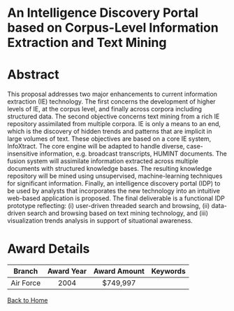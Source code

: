 
An Intelligence Discovery Portal based on Corpus-Level Information Extraction and Text Mining
=============================================================================================

# Abstract


This proposal addresses two major enhancements to current information extraction (IE) technology.  The first concerns the development of higher levels of IE, at the corpus level, and finally across corpora including structured data. The second objective concerns text mining from a rich IE repository assimilated from multiple corpora.  IE is only a means to an end, which is the discovery of hidden trends and patterns that are implicit in large volumes of text.  These objectives are based on a core IE system, InfoXtract.  The core engine will be adapted to handle diverse, case-insensitive information, e.g. broadcast transcripts, HUMINT documents.  The fusion system will assimilate information extracted across multiple documents with structured knowledge bases.  The resulting knowledge repository will be mined using unsupervised, machine-learning techniques for significant information.  Finally, an intelligence discovery portal (IDP) to be used by analysts that incorporates the new technology into an intuitive web-based application is proposed.  The final deliverable is a functional IDP prototype reflecting:  (i) user-driven threaded search and browsing, (ii) data-driven search and browsing based on text mining technology, and (iii) visualization trends analysis in support of situational awareness.  

# Award Details

|Branch|Award Year|Award Amount|Keywords|
| :---: | :---: | :---: | :---: |
|Air Force|2004|$749,997||
  
  


[Back to Home](https://github.com/chrischow/dod_sbir_awards#1260)